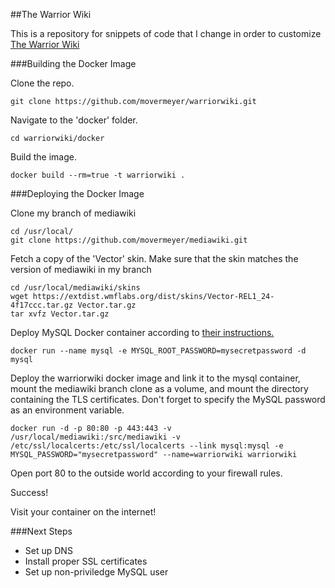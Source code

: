 [docker-mysql]: https://registry.hub.docker.com/_/mysql/
[warriorwiki]: http://warriorwiki.ca
##The Warrior Wiki

This is a repository for snippets of code that I change in order to customize [The Warrior Wiki][warriorwiki]

###Building the Docker Image

Clone the repo.

    git clone https://github.com/movermeyer/warriorwiki.git
    
Navigate to the 'docker' folder.

    cd warriorwiki/docker

Build the image.

    docker build --rm=true -t warriorwiki .
    
###Deploying the Docker Image

Clone my branch of mediawiki
    
    cd /usr/local/
    git clone https://github.com/movermeyer/mediawiki.git
    
Fetch a copy of the 'Vector' skin. Make sure that the skin matches the version of mediawiki in my branch

    cd /usr/local/mediawiki/skins
    wget https://extdist.wmflabs.org/dist/skins/Vector-REL1_24-4f17ccc.tar.gz Vector.tar.gz
    tar xvfz Vector.tar.gz

Deploy MySQL Docker container according to [their instructions.][docker-mysql]

    docker run --name mysql -e MYSQL_ROOT_PASSWORD=mysecretpassword -d mysql
    
Deploy the warriorwiki docker image and link it to the mysql container, mount the mediawiki branch clone as a volume, and mount the directory containing the TLS certificates. Don't forget to specify the MySQL password as an environment variable.

    docker run -d -p 80:80 -p 443:443 -v /usr/local/mediawiki:/src/mediawiki -v /etc/ssl/localcerts:/etc/ssl/localcerts --link mysql:mysql -e MYSQL_PASSWORD="mysecretpassword" --name=warriorwiki warriorwiki

Open port 80 to the outside world according to your firewall rules.

Success!

Visit your container on the internet!

###Next Steps

* Set up DNS
* Install proper SSL certificates
* Set up non-priviledge MySQL user


